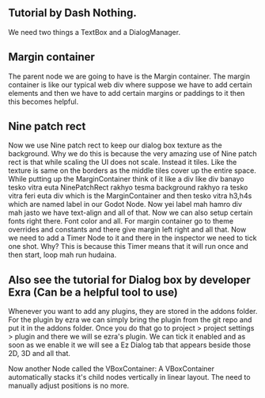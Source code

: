 ## Tutorial by Dash Nothing.

We need two things a TextBox and a DialogManager. 

## Margin container
The parent node we are going to have is the Margin container. The margin container is like our typical web div where suppose we have to add certain elements and then we have to add certain margins or paddings to it then this becomes helpful.

## Nine patch rect
Now we use Nine patch rect to keep our dialog box texture as the background. Why we do this is because the very amazing use of Nine patch rect is that while scaling the UI does not scale. Instead it tiles. Like the texture is same on the borders as the middle tiles cover up the entire space. While putting up the MarginContainer think of it like a div like div banayo tesko vitra euta NinePatchRect rakhyo tesma background rakhyo ra tesko vitra feri euta div which is the MarginContainer and then tesko vitra h3,h4s which are named label in our Godot Node. Now yei label mah hamro div mah jasto we have text-align and all of that. Now we can also setup certain fonts right there. Font color and all. For margin container go to theme overrides and constants and there give margin left right and all that. 
Now we need to add a Timer Node to it and there in the inspector we need to tick one shot. Why? This is because this Timer means that it will run once and then start, loop mah run hudaina. 

## Also see the tutorial for Dialog box by developer Exra (Can be a helpful tool to use)
Whenever you want to add any plugins, they are stored in the addons folder. For the plugin by ezra we can simply bring the plugin from the git repo and put it in the addons folder. Once you do that go to project > project settings > plugin and there we will se ezra's plugin. We can tick it enabled and as soon as we enable it we will see a Ez Dialog tab that appears beside those 2D, 3D and all that. 

Now another Node called the VBoxContainer: A VBoxContainer automatically stacks it's child nodes vertically in linear layout. The need to manually adjust positions is no more. 